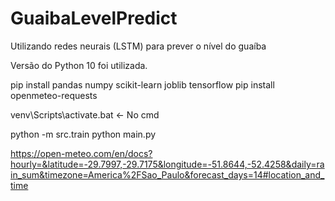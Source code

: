# GuaibaLevelPredict
Utilizando redes neurais (LSTM) para prever o nível do guaíba


Versão do Python 10 foi utilizada.

pip install pandas numpy scikit-learn joblib tensorflow
pip install openmeteo-requests

venv\Scripts\activate.bat     <- No cmd


python -m src.train
python main.py

https://open-meteo.com/en/docs?hourly=&latitude=-29.7997,-29.7175&longitude=-51.8644,-52.4258&daily=rain_sum&timezone=America%2FSao_Paulo&forecast_days=14#location_and_time